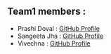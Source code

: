 ## Team1 members :
- Prashi Doval : [GitHub Profile](https://github.com/prashi23)
- Sangeeta Jha : [GitHub Profile](https://github.com/nehasangeetajha)
- Vivechna : [GitHub Profile](https://github.com/vivechna)
